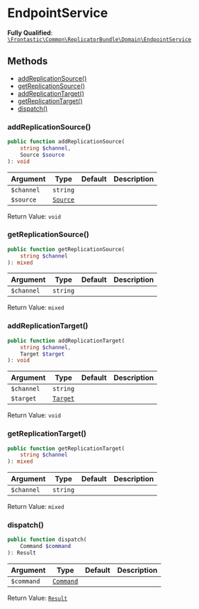 #  EndpointService

**Fully Qualified**: [`\Frontastic\Common\ReplicatorBundle\Domain\EndpointService`](../../../../src/php/ReplicatorBundle/Domain/EndpointService.php)

## Methods

* [addReplicationSource()](#addreplicationsource)
* [getReplicationSource()](#getreplicationsource)
* [addReplicationTarget()](#addreplicationtarget)
* [getReplicationTarget()](#getreplicationtarget)
* [dispatch()](#dispatch)

### addReplicationSource()

```php
public function addReplicationSource(
    string $channel,
    Source $source
): void
```

Argument|Type|Default|Description
--------|----|-------|-----------
`$channel`|`string`||
`$source`|[`Source`](Source.md)||

Return Value: `void`

### getReplicationSource()

```php
public function getReplicationSource(
    string $channel
): mixed
```

Argument|Type|Default|Description
--------|----|-------|-----------
`$channel`|`string`||

Return Value: `mixed`

### addReplicationTarget()

```php
public function addReplicationTarget(
    string $channel,
    Target $target
): void
```

Argument|Type|Default|Description
--------|----|-------|-----------
`$channel`|`string`||
`$target`|[`Target`](Target.md)||

Return Value: `void`

### getReplicationTarget()

```php
public function getReplicationTarget(
    string $channel
): mixed
```

Argument|Type|Default|Description
--------|----|-------|-----------
`$channel`|`string`||

Return Value: `mixed`

### dispatch()

```php
public function dispatch(
    Command $command
): Result
```

Argument|Type|Default|Description
--------|----|-------|-----------
`$command`|[`Command`](Command.md)||

Return Value: [`Result`](Result.md)

